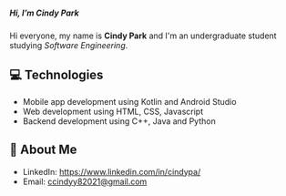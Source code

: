 <h5>Hi, I’m Cindy Park</h5>

Hi everyone, my name is **Cindy Park** and I'm an undergraduate student studying *Software Engineering*. 

:computer: Technologies 
---
- Mobile app development using Kotlin and Android Studio 
- Web development using HTML, CSS, Javascript
- Backend development using C++, Java and Python


💁 About Me
---
- LinkedIn: https://www.linkedin.com/in/cindypa/
- Email: ccindyy82021@gmail.com
